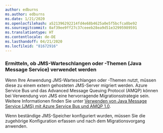 ```yaml
---
author: edburns
ms.author: edburns
ms.date: 1/21/2020
ms.openlocfilehash: a521396292214fd4e68b4625a0e5f5bcfca8be92
ms.sourcegitcommit: 0af39ee9ff27c37ceeeb28ea9d51e32995989591
ms.translationtype: HT
ms.contentlocale: de-DE
ms.lasthandoff: 04/21/2020
ms.locfileid: "81672916"
---
```

### <a name="determine-whether-java-message-service-jms-queues-or-topics-are-in-use"></a>Ermitteln, ob JMS-Warteschlangen oder -Themen (Java Message Service) verwendet werden

Wenn Ihre Anwendung JMS-Warteschlangen oder -Themen nutzt, müssen diese zu einem extern gehosteten JMS-Server migriert werden. Azure Service Bus und das Advanced Message Queuing Protocol (AMQP) können bei Verwendung von JMS eine hervorragende Migrationsstrategie sein. Weitere Informationen finden Sie unter [Verwenden von Java Message Service (JMS) mit Azure Service Bus und AMQP 1.0](/azure/service-bus-messaging/service-bus-java-how-to-use-jms-api-amqp).

Wenn beständige JMS-Speicher konfiguriert wurden, müssen Sie die zugehörige Konfiguration erfassen und nach dem Migrationsvorgang anwenden.
